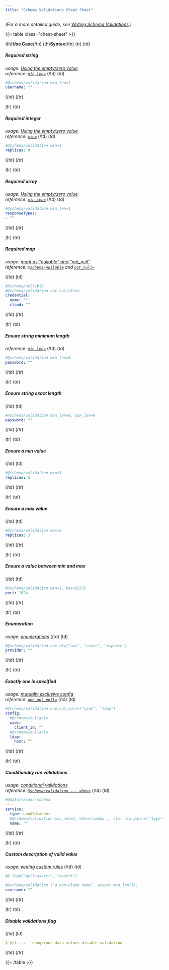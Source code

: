 ```yaml
---
title: "Schema Validations Cheat Sheet"
---
```


_(For a more detailed guide, see [Writing Schema Validations](how-to-write-validations.md).)_

{{< table class="cheat-sheet" >}}

(th)**Use Case**(/th)
(th)**Syntax**(/th)
(tr)
(td)
##### Required string
_usage: [Using the empty/zero value](../how-to-write-validations#using-the-emptyzero-value)_\
_reference: [`min_len=`](../lang-ref-ytt-schema#min_len)_
(/td)
(td)
```yaml
#@schema/validation min_len=1
username: ""
```
(/td)
(/tr)

(tr)
(td)
##### Required integer
_usage: [Using the empty/zero value](../how-to-write-validations#using-the-emptyzero-value)_\
_reference: [`min=`](../lang-ref-ytt-schema#min)_
(/td)
(td)
```yaml
#@schema/validation min=1
replicas: 0
```
(/td)
(/tr)

(tr)
(td)
##### Required array
_usage: [Using the empty/zero value](../how-to-write-validations#using-the-emptyzero-value)_\
_reference: [`min_len=`](../lang-ref-ytt-schema#min_len)_
(/td)
(td)
```yaml
#@schema/validation min_len=1 
responseTypes:
- ""
```
(/td)
(/tr)

(tr)
(td)
##### Required map
_usage: [mark as "nullable" and "not_null"](../how-to-write-validations#mark-as-nullable-and-not_null)_ \
_reference: [`@schema/nullable`](../lang-ref-ytt-schema#schemanullable) and [`not_null=`](../lang-ref-ytt-schema#not_null)_

(/td)
(td)
```yaml
#@schema/nullable
#@schema/validation not_null=True
credential:
  name: ""
  cloud: ""
```
(/td)
(/tr)

(tr)
(td)
##### Ensure string minimum length
_reference: [`min_len=`](../lang-ref-ytt-schema#min_len)_
(/td)
(td)
```yaml
#@schema/validation min_len=8
password: ""
```
(/td)
(/tr)

(tr)
(td)
##### Ensure string exact length
(/td)
(td)
```yaml
#@schema/validation min_len=8, max_len=8
password: ""
```
(/td)
(/tr)

(tr)
(td)
##### Ensure a min value
(/td)
(td)
```yaml
#@schema/validation min=3
replicas: 5
```
(/td)
(/tr)

(tr)
(td)
##### Ensure a max value
(/td)
(td)
```yaml
#@schema/validation max=5
replicas: 3
```
(/td)
(/tr)

(tr)
(td)
##### Ensure a value between min and max
(/td)
(td)
```yaml
#@schema/validation min=1, max=65535
port: 1024
```
(/td)
(/tr)

(tr)
(td)
##### Enumeration
_usage: [enumerations](../how-to-write-validations#enumerations)_
(/td)
(td)
```yaml
#@schema/validation one_of=["aws", "azure", "vsphere"]
provider: ""
```
(/td)
(/tr)

(tr)
(td)
##### Exactly one is specified
_usage: [mutually exclusive config](../how-to-write-validations#mutually-exclusive-sections)_\
_reference: [`one_not_null=`](../lang-ref-ytt-schema#one_not_null)_
(/td)
(td)
```yaml
#@schema/validation one_not_null=["oidc", "ldap"]
config:
  #@schema/nullable
  oidc:
    client_id: “”
  #@schema/nullable
  ldap:
    host: “”
```
(/td)
(/tr)

(tr)
(td)
##### Conditionally run validations
_usage: [conditional validations](../how-to-write-validations#conditional-validations)_\
_reference: [`@schema/validation ... when=`](../lang-ref-ytt-schema#schemavalidation)_
(/td)
(td)
```yaml
#@data/values-schema
---
service:
  type: LoadBalancer
  #@schema/validation min_len=1, when=lambda _, ctx: ctx.parent["type"] == "LoadBalancer"
  name: ""
```
(/td)
(/tr)


(tr)
(td)
##### Custom description of valid value
_usage: [writing custom rules](../how-to-write-validations#writing-custom-rules)_
(/td)
(td)
```yaml
#@ load("@ytt:assert", "assert")

#@schema/validation ("a non-blank name", assert.min_len(1))
username: ""
```
(/td)
(/tr)

(tr)
(td)
##### Disable validations flag
(/td)
(td)
```yaml
$ ytt ... --dangerous-data-values-disable-validation
```
(/td)
(/tr)

{{< /table >}}
